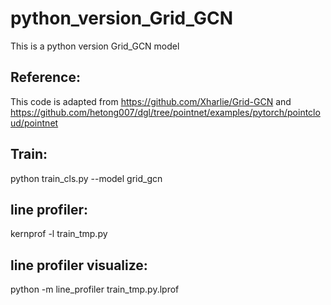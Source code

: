 # python_version_Grid_GCN
This is a python version Grid_GCN model


## Reference: 
This code is adapted from https://github.com/Xharlie/Grid-GCN and https://github.com/hetong007/dgl/tree/pointnet/examples/pytorch/pointcloud/pointnet

## Train:
python train_cls.py --model grid_gcn

## line profiler: 
kernprof -l train_tmp.py

## line profiler visualize: 
python -m line_profiler train_tmp.py.lprof
